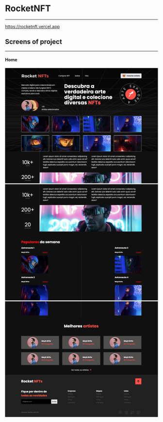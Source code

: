 # RocketNFT
------------------

https://rocketnft.vercel.app

## Screens of project
------------------
#### **Home**
![](https://raw.githubusercontent.com/lscavalcante/rocketnft/main/public/project/Screen%20Shot%202022-03-02%20at%2011.05.07.png)
![](https://raw.githubusercontent.com/lscavalcante/rocketnft/main/public/project/Screen%20Shot%202022-03-02%20at%2011.05.34.png)
![](https://raw.githubusercontent.com/lscavalcante/rocketnft/main/public/project/Screen%20Shot%202022-03-02%20at%2011.05.48.png)
